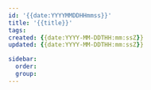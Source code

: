 ```yaml
---
id: '{{date:YYYYMMDDHHmmss}}'
title: '{{title}}'
tags: 
created: {{date:YYYY-MM-DDTHH:mm:ssZ}}
updated: {{date:YYYY-MM-DDTHH:mm:ssZ}}

sidebar:
  order:
  group:
---
```


